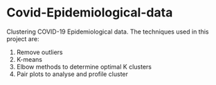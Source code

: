 # Covid-Epidemiological-data
Clustering COVID-19 Epidemiological data. The techniques used in this project are:

1. Remove outliers
2. K-means
3. Elbow methods to determine optimal K clusters
4. Pair plots to analyse and profile cluster
